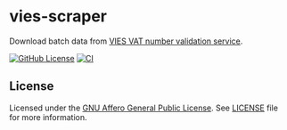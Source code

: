 # vies-scraper

Download batch data from [VIES VAT number validation service](https://viesapi.eu/).

[![GitHub License](https://img.shields.io/github/license/ajcerejeira/vies-scraper)](LICENSE)
[![CI](https://github.com/ajcerejeira/vies-scraper/actions/workflows/ci.yml/badge.svg)](https://github.com/ajcerejeira/vies-scraper/actions/workflows/ci.yml)


## License

Licensed under the
[GNU Affero General Public License](https://www.gnu.org/licenses/agpl.html).
See [LICENSE](LICENSE) file for more information.
